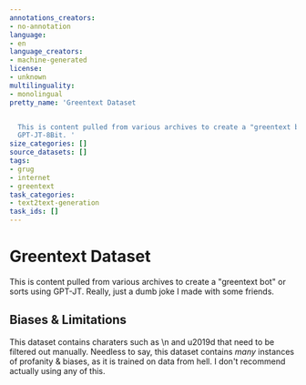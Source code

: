 ```yaml
---
annotations_creators:
- no-annotation
language:
- en
language_creators:
- machine-generated
license:
- unknown
multilinguality:
- monolingual
pretty_name: 'Greentext Dataset


  This is content pulled from various archives to create a "greentext bot" or sorts using
  GPT-JT-8Bit. '
size_categories: []
source_datasets: []
tags:
- grug
- internet
- greentext
task_categories:
- text2text-generation
task_ids: []
---
```



# Greentext Dataset

This is content pulled from various archives to create a "greentext bot" or sorts using GPT-JT. 
Really, just a dumb joke I made with some friends. 

## Biases & Limitations
This dataset contains charaters such as \n and u2019d that need to be filtered out manually.
Needless to say, this dataset contains *many* instances of profanity & biases, as it is trained on data from hell. 
I don't recommend actually using any of this.